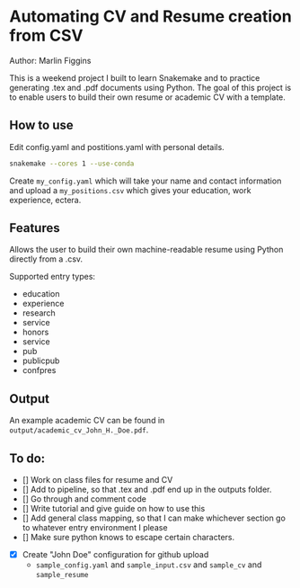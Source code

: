 # Automating CV and Resume creation from CSV
Author: Marlin Figgins

This is a weekend project I built to learn Snakemake and to practice generating .tex and .pdf documents using Python.
The goal of this project is to enable users to build their own resume or academic CV with a template.

## How to use

Edit config.yaml and postitions.yaml with personal details.

```bash
snakemake --cores 1 --use-conda
```

Create `my_config.yaml` which will take your name and contact information and upload a `my_positions.csv` which gives your education, work experience, ectera.

## Features 

Allows the user to build their own machine-readable resume using Python directly from a .csv.

Supported entry types:
- education
- experience
- research
- service
- honors
- service
- pub
- publicpub
- confpres

## Output

An example academic CV can be found in `output/academic_cv_John_H._Doe.pdf`.

## To do:
- [] Work on class files for resume and CV
- [] Add to pipeline, so that .tex and .pdf end up in the outputs folder.
- [] Go through and comment code
- [] Write tutorial and give guide on how to use this
- [] Add general class mapping, so that I can make whichever section go to whatever entry environment I please
- [] Make sure python knows to escape certain characters.
- [x] Create "John Doe" configuration for github upload
  - `sample_config.yaml` and `sample_input.csv` and `sample_cv` and `sample_resume`
